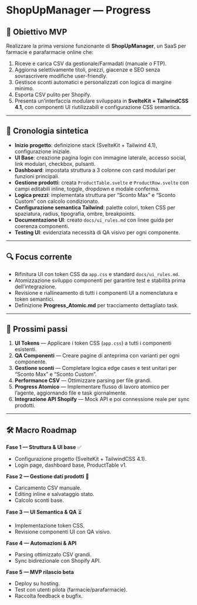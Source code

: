 # ShopUpManager — Progress

## 🎯 Obiettivo MVP

Realizzare la prima versione funzionante di **ShopUpManager**, un SaaS per farmacie e parafarmacie online che:

1. Riceve e carica CSV da gestionale/Farmadati (manuale o FTP).
2. Aggiorna selettivamente titoli, prezzi, giacenze e SEO senza sovrascrivere modifiche user-friendly.
3. Gestisce sconti automatici e personalizzati con logica di margine minimo.
4. Esporta CSV pulito per Shopify.
5. Presenta un’interfaccia modulare sviluppata in **SvelteKit + TailwindCSS 4.1**, con componenti UI riutilizzabili e configurazione CSS semantica.

---

## 📅 Cronologia sintetica

- **Inizio progetto**: definizione stack (SvelteKit + Tailwind 4.1), configurazione iniziale.
- **UI Base**: creazione pagina login con immagine laterale, accesso social, link modulari, checkbox, pulsanti.
- **Dashboard**: impostata struttura a 3 colonne con card modulari per funzioni principali.
- **Gestione prodotti**: creata `ProductTable.svelte` e `ProductRow.svelte` con campi editabili inline, toggle, dropdown e modale conferma.
- **Logica prezzi**: implementata struttura per “Sconto Max” e “Sconto Custom” con calcolo condizionato.
- **Configurazione semantica Tailwind**: palette colori, token CSS per spaziatura, radius, tipografia, ombre, breakpoints.
- **Documentazione UI**: creato `docs/ui_rules.md` con linee guida per coerenza componenti.
- **Testing UI**: evidenziata necessità di QA visivo per ogni componente.

---

## 🔍 Focus corrente

- Rifinitura UI con token CSS da `app.css` e standard `docs/ui_rules.md`.
- Atomizzazione sviluppo componenti per garantire test e stabilità prima dell’integrazione.
- Revisione e riallineamento di tutti i componenti UI a nomenclatura e token semantici.
- Definizione **Progress_Atomic.md** per tracciamento dettagliato task.

---

## 📌 Prossimi passi

1. **UI Tokens** — Applicare i token CSS (`app.css`) a tutti i componenti esistenti.
2. **QA Componenti** — Creare pagine di anteprima con varianti per ogni componente.
3. **Gestione sconti** — Completare logica edge cases e test unitari per “Sconto Max” e “Sconto Custom”.
4. **Performance CSV** — Ottimizzare parsing per file grandi.
5. **Progress Atomico** — Implementare flusso di lavoro atomico per l’agente, aggiornando file e task giornalmente.
6. **Integrazione API Shopify** — Mock API e poi connessione reale per sync prodotti.

---

## 🛠 Macro Roadmap

**Fase 1 — Struttura & UI base** ✅

- Configurazione progetto (SvelteKit + TailwindCSS 4.1).
- Login page, dashboard base, ProductTable v1.

**Fase 2 — Gestione dati prodotti** 🔄

- Caricamento CSV manuale.
- Editing inline e salvataggio stato.
- Calcolo sconti base.

**Fase 3 — UI Semantica & QA** ⏳

- Implementazione token CSS.
- Revisione componenti UI con QA visivo.

**Fase 4 — Automazioni & API**

- Parsing ottimizzato CSV grandi.
- Sync bidirezionale con Shopify API.

**Fase 5 — MVP rilascio beta**

- Deploy su hosting.
- Test con utenti pilota (farmacie/parafarmacie).
- Raccolta feedback e bugfix.
